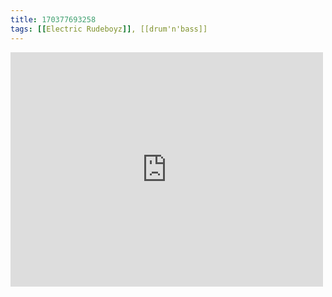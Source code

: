 ```yaml
---
title: 170377693258
tags: [[Electric Rudeboyz]], [[drum'n'bass]]
---
```

<iframe allow="accelerometer; autoplay; clipboard-write; encrypted-media; gyroscope; picture-in-picture" allowfullscreen="" frameborder="0" height="375" id="youtube_iframe" src="https://www.youtube.com/embed/o8kMdRg6ieY?feature=oembed&amp;enablejsapi=1&amp;origin=https://safe.txmblr.com&amp;wmode=opaque" width="500"></iframe>